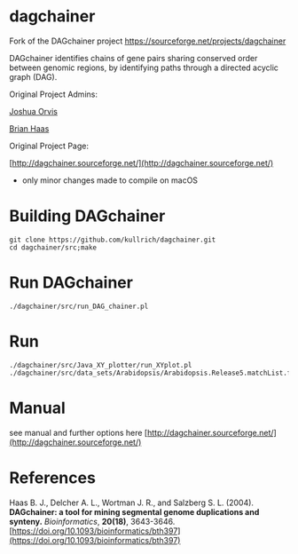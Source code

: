 # dagchainer
Fork of the DAGchainer project https://sourceforge.net/projects/dagchainer

DAGchainer identifies chains of gene pairs sharing conserved order between genomic regions, by identifying paths through a directed acyclic graph (DAG).

Original Project Admins:

[Joshua Orvis](https://sourceforge.net/u/jorvis/)

[Brian Haas](https://sourceforge.net/u/bhaas/)

Original Project Page:

[http://dagchainer.sourceforge.net/](http://dagchainer.sourceforge.net/)

- only minor changes made to compile on macOS

# Building DAGchainer

```
git clone https://github.com/kullrich/dagchainer.git
cd dagchainer/src;make
```

# Run DAGchainer

```
./dagchainer/src/run_DAG_chainer.pl
```

# Run 

```
./dagchainer/src/Java_XY_plotter/run_XYplot.pl ./dagchainer/src/data_sets/Arabidopsis/Arabidopsis.Release5.matchList.filtered
```

# Manual

see manual and further options here [http://dagchainer.sourceforge.net/](http://dagchainer.sourceforge.net/)

# References

Haas B. J., Delcher A. L., Wortman J. R., and Salzberg S. L. (2004). **DAGchainer: a tool for mining segmental genome duplications and synteny.** *Bioinformatics*, **20(18)**, 3643-3646. [https://doi.org/10.1093/bioinformatics/bth397](https://doi.org/10.1093/bioinformatics/bth397)

